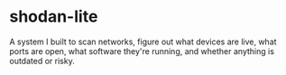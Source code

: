 # shodan-lite
A system I built to scan networks, figure out what devices are live, what ports are open, what software they're running, and whether anything is outdated or risky.
